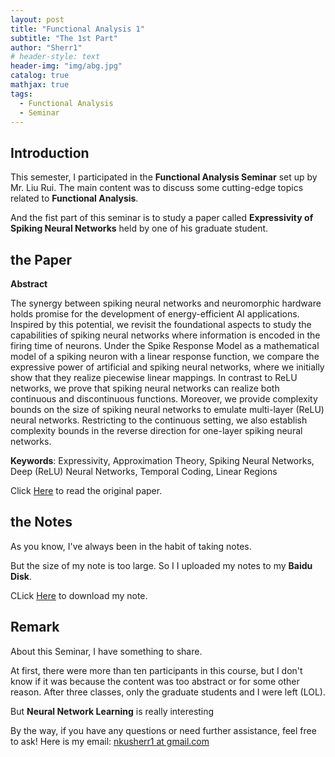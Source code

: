 ```yaml
---
layout: post
title: "Functional Analysis 1"
subtitle: "The 1st Part"
author: "Sherr1"
# header-style: text
header-img: "img/abg.jpg"
catalog: true
mathjax: true
tags:
  - Functional Analysis
  - Seminar
---
```


## Introduction
This semester, I participated in the **Functional Analysis Seminar** set up by Mr. Liu Rui. The main content was to discuss some cutting-edge topics related to **Functional Analysis**.

And the fist part of this seminar is to study a paper called **Expressivity of Spiking Neural Networks** held by one of his  graduate student.

## the Paper
**Abstract**

The synergy between spiking neural networks and neuromorphic hardware holds promise for the development of energy-efficient AI applications. Inspired by this potential, we revisit the foundational aspects to study the capabilities of spiking neural networks where information is encoded in the firing time of neurons. Under the Spike Response Model as a mathematical model of a spiking neuron with a linear response function, we compare the expressive power of artificial and spiking neural networks, where we initially show that they realize piecewise linear mappings. In contrast to ReLU networks, we prove that spiking neural networks can realize both continuous and discontinuous functions. Moreover, we provide complexity bounds on the size of spiking neural networks to emulate multi-layer (ReLU) neural networks. Restricting to the continuous setting, we also establish complexity bounds in the reverse direction for one-layer spiking neural networks.

**Keywords**: Expressivity, Approximation Theory, Spiking Neural Networks, Deep (ReLU) Neural Networks, Temporal Coding, Linear Regions

Click [Here](/files/Seminar/Paper1.pdf) to read the original paper.

## the Notes
As you know, I've always been in the habit of taking notes.

 But the size of my note is too large. So I I uploaded my notes to my **Baidu Disk**.

CLick [Here](https://pan.baidu.com/s/1pa_I0RlgI3HsuiJjmbSNsQ?pwd=24yk) to download my note.

## Remark
About this Seminar, I have something to share.

At first, there were more than ten participants in this course, but I don't know if it was because the content was too abstract or for some other reason. After three classes, only the graduate students and I were left (LOL).

But **Neural Network Learning** is really interesting

By the way, if you have any questions or need further assistance, feel free to ask! Here is my email: [nkusherr1 at gmail.com](mailto:nkusherr1@gmail.com)
